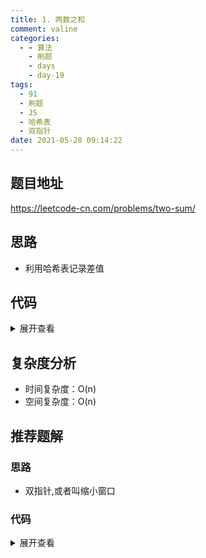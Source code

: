 ```yaml
---
title: 1. 两数之和
comment: valine
categories:
  - - 算法
    - 刷题
    - days
    - day-19
tags:
  - 91
  - 刷题
  - JS
  - 哈希表
  - 双指针
date: 2021-05-28 09:14:22
---
```


## 题目地址
https://leetcode-cn.com/problems/two-sum/
## 思路
- 利用哈希表记录差值
## 代码

<details>
    <summary>展开查看</summary>

```js

/**
 * @param {number[]} nums
 * @param {number} target
 * @return {number[]}
 */
var twoSum = function (nums, target) {
    let map = new Map();
    for (let i = 0; i < nums.length; i++) {
        if (map.has(nums[i])) {
            return [i, map.get(nums[i])]
        } else {
            map.set(target - nums[i], i);

        }
    }
};

```

</details>

## 复杂度分析
- 时间复杂度：O(n)
- 空间复杂度：O(n)

## 推荐题解

### 思路

- 双指针,或者叫缩小窗口


### 代码

<details>
    <summary>展开查看</summary>

```js
/**
 * @param {number[]} nums
 * @param {number} target
 * @return {number[]}
 */
var twoSum = function (nums, target) {
    const sorted = [...nums].sort((a,b)=>a-b);
    let left= 0,right=nums.length-1;
    while(left<right){
        let sum = sorted[left]+sorted[right];
        if(sum===target)break;
        if(sum<target){
            left++
        }else{
            right--
        }
    }
    let res = []
    for(let i in nums){
        if([sorted[left],sorted[right]].includes(nums[i])){
            res.push(i)
        };
        if(res.length===2) break 
    }
    return res
};
```

</details>
